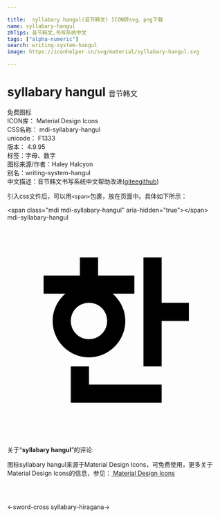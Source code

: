 ```yaml
---

title:  syllabary hangul(音节韩文) ICON转svg、png下载
name: syllabary-hangul
zhTips: 音节韩文,书写系统中文
tags: ["alpha-numeric"]
search: writing-system-hangul
image: https://iconhelper.cn/svg/material/syllabary-hangul.svg

---
```


# syllabary hangul  <small style="font-size: 60%;font-weight: 100">音节韩文</small>


<div class="detail-page">
<p>
<span><span class="badge-success badge">免费图标</span> </span>
<br/>
<span>
ICON库：
<span class="badge-secondary badge">Material Design Icons</span> 
</span>
<br/>
<span>
CSS名称：
<span class="badge-secondary badge">mdi-syllabary-hangul</span> 
</span>
<br/>
<span>
unicode：
<span class="badge-secondary badge">F1333</span> 
<copy-btn content='F1333' btn-title=""></copy-btn>
<copy-btn :content='String.fromCodePoint(parseInt("F1333", 16))' btn-title="复制U"></copy-btn>
</span>
<br/>
<span>
版本：
<span class="badge-secondary badge">4.9.95</span> 
</span><br/><span>标签：<span class="badge-light badge"><router-link to="/tags/alpha-numeric.html">字母、数字</router-link></span></span>
<br/>
<span>图标来源/作者：<span class="badge-light badge">Haley Halcyon</span></span> 
<br/>
<span>别名：<span class="badge-light badge">writing-system-hangul</span></span><br/><span class="zh-detail">中文描述：<span class="badge-primary badge">音节韩文</span><span class="badge-primary badge">书写系统中文</span><span class="help-link"><span>帮助改进</span>(<a href="https://gitee.com/liuwave/icon-helper/edit/master/json/material/syllabary-hangul.json" target="_blank" rel="noopener noreferrer">gitee</a><a href="https://github.com/liuwave/icon-helper/edit/master/json/material/syllabary-hangul.json" target="_blank" rel="noopener noreferrer">github</a></span>)</span><br/>
</p>
</div>
<div class="alert alert-dark">
  <i class="mdi mdi-syllabary-hangul mdi-48px"></i>
  <i class="mdi mdi-syllabary-hangul mdi-36px"></i>
  <i class="mdi mdi-syllabary-hangul mdi-24px"></i>
  <i class="mdi mdi-syllabary-hangul mdi-18px"></i>
</div>
<div>
  <p>引入css文件后，可以用<code>&lt;span&gt;</code>包裹，放在页面中。具体如下所示：    
  </p>
  <div class="alert alert-primary" style="font-size: 14px">
    &lt;span class="mdi mdi-syllabary-hangul" aria-hidden="true"&gt;&lt;/span&gt;
    <copy-btn content='<span class="mdi mdi-syllabary-hangul" aria-hidden="true"></span>'></copy-btn>
  </div>
  <div class="alert alert-secondary">
    <i class="mdi mdi-syllabary-hangul"
    style="font-size: 24px"
    aria-hidden="true"></i> mdi-syllabary-hangul
    <copy-btn content="mdi-syllabary-hangul" btn-title="复制图标名称"></copy-btn>
  </div>
</div>
<div id="svg" class="svg-wrap">
<svg xmlns="http://www.w3.org/2000/svg" viewBox="0 0 24 24"><path d="M8 4V6H4V8H6.39C5.55 8.74 5 9.8 5 11C5 13.2 6.8 15 9 15C11.2 15 13 13.2 13 11C13 9.8 12.45 8.74 11.61 8H14V6H10V4M15 4V16H17V11H20V9H17V4M9 9C10.12 9 11 9.88 11 11C11 12.12 10.12 13 9 13C7.88 13 7 12.12 7 11C7 9.88 7.88 9 9 9M7 16V20H17V18H9V16Z" /></svg>
</div>
<detail full-name='mdi-syllabary-hangul'></detail>
<div class="icon-detail__container">
<p>关于“<b>syllabary hangul</b>”的评论:</p>
</div>
<Vssue title="关于“syllabary hangul”的评论" />    
<div><p>图标syllabary hangul来源于Material Design Icons，可免费使用，更多关于 Material Design Icons的信息，参见：<a target="_blank" href="https://iconhelper.cn/material.html"> Material Design Icons</a>
</p></div>

<div style="padding:2rem 0 " class="page-nav"><p class="inner"><span class="prev">←<router-link to="/icon/sword-cross.html">sword-cross</router-link></span> <span class="next"><router-link to="/icon/syllabary-hiragana.html">syllabary-hiragana</router-link>→</span></p></div>


